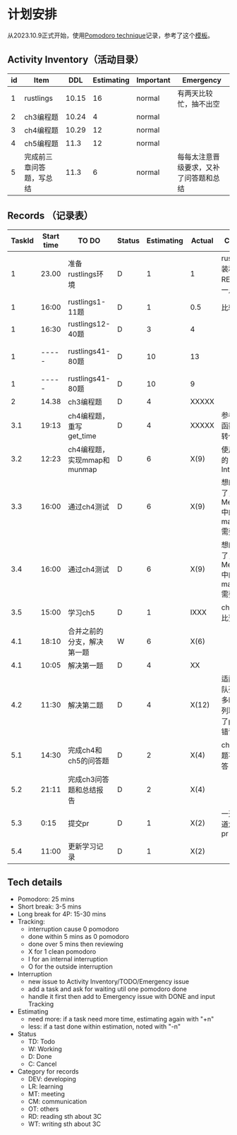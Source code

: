 # 计划安排
从2023.10.9正式开始，使用[Pomodoro technique](https://www.bilibili.com/video/BV1eT4y157M8/?vd_source=d3e4fc18b1b113df78590c8a2bffc597)记录，参考了这个[模板](https://paste.ubuntu.com/p/xtzrbJhfZP/)。

## Activity Inventory（活动目录）

| id  | Item | DDL | Estimating | Important | Emergency |
| --- | ---- | --- | ---------- | --------- | --------- |
|  1  | rustlings |  10.15   |   16    |    normal  | 有两天比较忙，抽不出空 |
|  2  | ch3编程题 |  10.24   |   4    |    normal  |  |
|  3  | ch4编程题 |  10.29   |   12    |    normal  |  |
|  4  | ch5编程题 |  11.3   |   12    |    normal  |  |
|  5  | 完成前三章问答题，写总结 |  11.3   |   6    |    normal  | 每每太注意晋级要求，又补了问答题和总结 |

## Records （记录表）

| TaskId | Start time | TO DO | Status | Estimating | Actual | Comment | Category | Date |
| ------ | ---------- | ----- | ------ | ---------- | ------ | ------- | -------- | ---- |
|  1  |  23.00  |  准备rustlings环境   |   D     |      1      |     1   |     rustlings安装和README有一点不同。    |     DEV     |    10.9  |
| 1 | 16:00 | rustlings1-11题 | D | 1 | 0.5 | 比较容易 | DEV | 10.10 |
| 1 | 16:30 | rustlings12-40题 | D | 3 | 4 |  | DEV | 10.10 |
| 1 | ----- | rustlings41-80题 | D | 10 | 13 |  | DEV | 10.10、10.11、10.12 |
| 1 | ----- | rustlings41-80题 | D | 10 | 9 |  | DEV | 10.17 |
| 2 | 14.38 | ch3编程题 | D | 4 | XXXXX |  | DEV | 10.24 |
| 3.1 | 19:13 | ch4编程题，重写get_time | D | 4 | XXXXX | 参考了printf函数的地址转化 | DEV | 10.24 |
| 3.2 | 12:23 | ch4编程题，实现mmap和munmap | D | 6 | X(9) | 使用iset包的IntervalMap | DEV | 10.27 |
| 3.3 | 16:00 | 通过ch4测试 | D | 6 | X(9) | 想的太简单了，维护MemorySet中的map_areas需要小心 | DEV | 10.28 |
| 3.4 | 16:00 | 通过ch4测试 | D | 6 | X(9) | 想的太简单了，维护MemorySet中的map_areas需要小心 | DEV | 10.28 |
| 3.5 | 15:00 | 学习ch5 | D | 1 | IXXX | ch5的内容比预想的多 | LR | 10.29 |
| 4.1 | 18:10 | 合并之前的分支，解决第一题 | W | 6 | X(6) |  | DEV | 10.31 |
| 4.1 | 10:05 | 解决第一题 | D | 4 | XX |  | DEV | 11.1 |
| 4.2 | 11:30 | 解决第二题 | D | 4 | X(12) | 适配了优先队列花了很多时间，队列取元素用了peek导致错误 | DEV | 11.1 |
| 5.1 | 14:30 | 完成ch4和ch5的问答题 | D | 2 | X(4) | ch4的问答题不太好回答 | DEV | 11.3 |
| 5.2 | 21:11 | 完成ch3问答题和总结报告 | D | 2 | X(4) |  | DEV | 11.3 |
| 5.3 | 0:15 | 提交pr | D | 1 | X(2) | 一开始不知道怎么提交pr | DEV | 11.4 |
| 5.4 | 11:00 | 更新学习记录 | D | 1 | X(2) |  | DEV | 11.4 |

## Tech details

- Pomodoro: 25 mins
- Short break: 3-5 mins
- Long break for 4P: 15-30 mins
- Tracking:
  - interruption cause 0 pomodoro
  - done within 5 mins as 0 pomodoro
  - done over 5 mins then reviewing
  - X for 1 clean pomodoro
  - I for an internal interruption
  - O for the outside interruption
- Interruption
  - new issue to Activity Inventory/TODO/Emergency issue
  - add a task and ask for waiting util one pomodoro done
  - handle it first then add to Emergency issue with DONE and input Tracking
- Estimating
  - need more: if a task need more time, estimating again with "+n"
  - less: if a tast done within estimation, noted with "-n"
- Status
  - TD: Todo
  - W: Working
  - D: Done
  - C: Cancel
- Category for records
  - DEV: developing
  - LR: learning
  - MT: meeting
  - CM: communication
  - OT: others
  - RD: reading sth about 3C
  - WT: writing sth about 3C